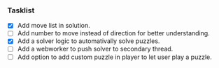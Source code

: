### Tasklist

- [X] Add move list in solution.
- [ ] Add number to move instead of direction for better understanding.
- [X] Add a solver logic to automativally solve puzzles.
- [ ] Add a webworker to push solver to secondary thread.
- [ ] Add option to add custom puzzle in player to let user play a puzzle. 
